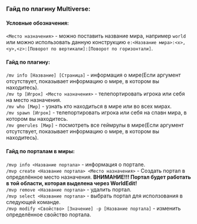 ### Гайд по плагину Multiverse:
#### Условные обозначения:
`<Место назначения>` - можно поставить название мира, например `world` или можно использовать данную конструкцию `e:<Название мира>:<x>,<y>,<z>:[Поворот по вертикали]:[Поворот по горизонтали]`.<br>
#### Гайд по плагину:
`/mv info [Название] [Страница]` - информация о мире(Если аргумент отсутствует, показывает информацию о мире, в котором вы находитесь).<br>
`/mv tp [Игрок] <Место назначения>` - телепортировать игрока или себя на место назначения.<br>
`/mv who [Мир]` - узнать кто находиться в мире или во всех мирах.<br>
`/mv spawn [Игрок]` - телепортировать игрока или себя на спавн мира, в котором вы находитесь.<br>
`/mv gmerules [Мир]` - посмотреть все геймрулы в мире(Если аргумент отсутствует, показывает информацию о мире, в котором вы находитесь).<br>
#### Гайд по порталам в миры:
`/mvp info <Название портала>` - информация о портале.<br>
`/mvp create <Название портала> <Место назначения>` - Создать портал в определённое место назначения. **ВНИМАНИЕ!!! Портал будет работать в той области, которая выделена через WorldEdit!**<br>
`/mvp remove <Название портала>` - удалить портал.<br>
`/mvp select <Название портала>` - выбрать портал для исползования в следующей команде.<br>
`/mvp modify <Свойство> [Значение] -p [Название портала]` - изменить определённое свойство портала.<br>
